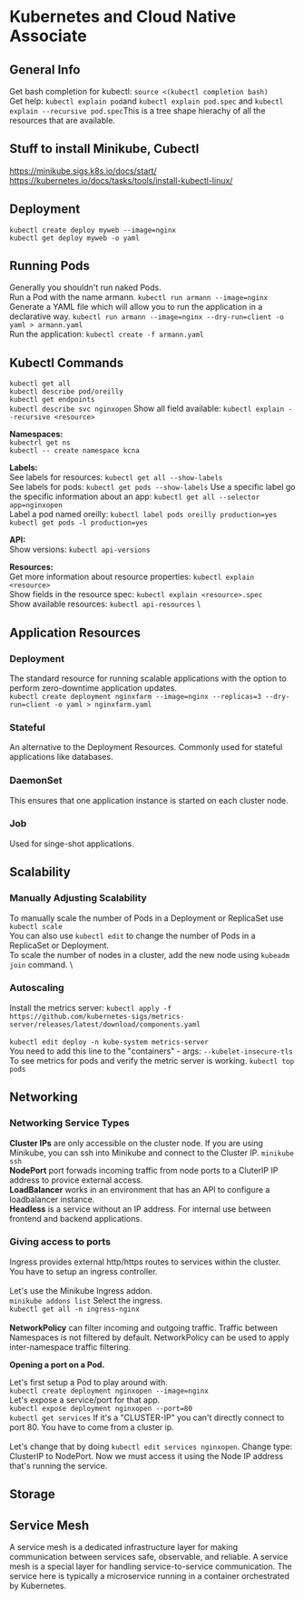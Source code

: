 # Kubernetes and Cloud Native Associate

## General Info

Get bash completion for kubectl: ``source <(kubectl completion bash)`` \
Get help: ``kubectl explain pod``and ``kubectl explain pod.spec`` and ``kubectl explain --recursive pod.spec``This is a tree shape hierachy of all the resources that are available.

## Stuff to install Minikube, Cubectl

https://minikube.sigs.k8s.io/docs/start/ \
https://kubernetes.io/docs/tasks/tools/install-kubectl-linux/

## Deployment
``kubectl create deploy myweb --image=nginx`` \
``kubectl get deploy myweb -o yaml``

## Running Pods
Generally you shouldn't run naked Pods. \
Run a Pod with the name armann. ``kubectl run armann --image=nginx`` \
Generate a YAML file which will allow you to run the application in a declarative way. ``kubectl run armann --image=nginx --dry-run=client -o yaml > armann.yaml`` \
Run the application: ``kubectl create -f armann.yaml``

## Kubectl Commands

``kubectl get all`` \
``kubectl describe pod/oreilly`` \
``kubectl get endpoints`` \
``kubectl describe svc nginxopen``
Show all field available: ``kubectl explain --recursive <resource>``

**Namespaces:** \
``kubectrl get ns`` \
``kubectl -- create namespace kcna``

**Labels:** \
See labels for resources: ``kubectl get all --show-labels`` \
See labels for pods: ``kubectl get pods --show-labels``
Use a specific label go the specific information about an app: ``kubectl get all --selector app=nginxopen`` \
Label a pod named oreilly: ``kubectl label pods oreilly production=yes`` \
``kubectl get pods -l production=yes``

**API:** \
Show versions: ``kubectl api-versions``

**Resources:** \
Get more information about resource properties: ``kubectl explain <resource>`` \
Show fields in the resource spec: ``kubectl explain <resource>.spec`` \
Show available resources: ``kubectl api-resources`` \

## Application Resources

### Deployment
The standard resource for running scalable applications with the option to perform zero-downtime application updates. \
``kubectl create deployment nginxfarm --image=nginx --replicas=3 --dry-run=client -o yaml > nginxfarm.yaml``

### Stateful
An alternative to the Deployment Resources. Commonly used for stateful applications like databases.

### DaemonSet
This ensures that one application instance is started on each cluster node.

### Job
Used for singe-shot applications.

## Scalability

### Manually Adjusting Scalability

To manually scale the number of Pods in a Deployment or ReplicaSet use ``kubectl scale``\
You can also use ``kubectl edit`` to change the number of Pods in a ReplicaSet or Deployment. \
To scale the number of nodes in a cluster, add the new node using ``kubeadm join`` command. \

### Autoscaling

Install the metrics server: ``kubectl apply -f https://github.com/kubernetes-sigs/metrics-server/releases/latest/download/components.yaml``\
\
``kubectl edit deploy -n kube-system metrics-server`` \
You need to add this line to the "containers" - args:
``--kubelet-insecure-tls`` \
To see metrics for pods and verify the metric server is working. ``kubectl top pods``

## Networking

### Networking Service Types

**Cluster IPs** are only accessible on the cluster node. If you are using Minikube, you can ssh into Minikube and connect to the Cluster IP. ``minikube ssh`` \
**NodePort** port forwads incoming traffic from node ports to a CluterIP IP address to provice external access. \
**LoadBalancer** works in an environment that has an API to configure a loadbalancer instance.
\
**Headless** is a service without an IP address. For internal use between frontend and backend applications.

### Giving access to ports

Ingress provides external http/https routes to services within the cluster. \
You have to setup an ingress controller. \
\
Let's use the Minikube Ingress addon. \
``minikube addons list`` Select the ingress. \
``kubectl get all -n ingress-nginx`` \
\
**NetworkPolicy** can filter incoming and outgoing traffic. Traffic between Namespaces is not filtered by default. NetworkPolicy can be used to apply inter-namespace traffic filtering.

**Opening a port on a Pod.**

Let's first setup a Pod to play around with. \
``kubectl create deployment nginxopen --image=nginx`` \
Let's expose a service/port for that app. \
``kubectl expose deployment nginxopen --port=80`` \
``kubectl get services`` If it's a "CLUSTER-IP" you can't directly connect to port 80. You have to come from a cluster ip.\
\
Let's change that by doing ``kubectl edit services nginxopen``. Change type: ClusterIP to NodePort. Now we must access it using the Node IP address that's running the service.

## Storage

## Service Mesh

A service mesh is a dedicated infrastructure layer for making communication between services safe, observable, and reliable.
A service mesh is a special layer for handling service-to-service communication. The service here is typically a microservice running in a container orchestrated by Kubernetes.
